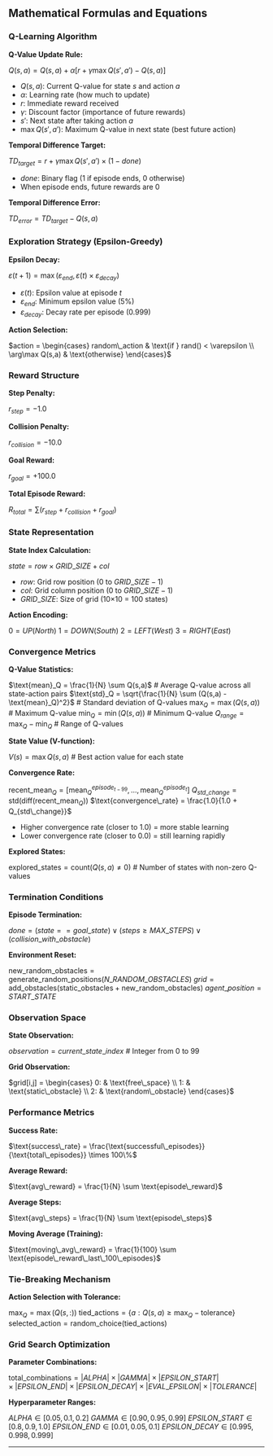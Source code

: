 

## Mathematical Formulas and Equations

### **Q-Learning Algorithm**

**Q-Value Update Rule:**

$Q(s,a) = Q(s,a) + \alpha[r + \gamma \max Q(s',a') - Q(s,a)]$

- $Q(s,a)$: Current Q-value for state $s$ and action $a$
- $\alpha$: Learning rate (how much to update)
- $r$: Immediate reward received
- $\gamma$: Discount factor (importance of future rewards)
- $s'$: Next state after taking action $a$
- $\max Q(s',a')$: Maximum Q-value in next state (best future action)

**Temporal Difference Target:**

$TD_{target} = r + \gamma \max Q(s',a') \times (1 - done)$

- $done$: Binary flag (1 if episode ends, 0 otherwise)
- When episode ends, future rewards are 0

**Temporal Difference Error:**

$TD_{error} = TD_{target} - Q(s,a)$


### **Exploration Strategy (Epsilon-Greedy)**

**Epsilon Decay:**

$\varepsilon(t+1) = \max(\varepsilon_{end}, \varepsilon(t) \times \varepsilon_{decay})$

- $\varepsilon(t)$: Epsilon value at episode $t$
- $\varepsilon_{end}$: Minimum epsilon value (5%)
- $\varepsilon_{decay}$: Decay rate per episode (0.999)

**Action Selection:**

$action = \begin{cases}
random\_action & \text{if } rand() < \varepsilon \\
\arg\max Q(s,a) & \text{otherwise}
\end{cases}$


### **Reward Structure**

**Step Penalty:**

$r_{step} = -1.0$


**Collision Penalty:**

$r_{collision} = -10.0$


**Goal Reward:**

$r_{goal} = +100.0$


**Total Episode Reward:**

$R_{total} = \sum(r_{step} + r_{collision} + r_{goal})$


### **State Representation**

**State Index Calculation:**

$state = row \times GRID\_SIZE + col$

- $row$: Grid row position (0 to $GRID\_SIZE-1$)
- $col$: Grid column position (0 to $GRID\_SIZE-1$)
- $GRID\_SIZE$: Size of grid (10×10 = 100 states)

**Action Encoding:**

$0 = UP (North)$
$1 = DOWN (South)$
$2 = LEFT (West)$
$3 = RIGHT (East)$


### **Convergence Metrics**

**Q-Value Statistics:**

$\text{mean}_Q = \frac{1}{N} \sum Q(s,a)$          # Average Q-value across all state-action pairs
$\text{std}_Q = \sqrt{\frac{1}{N} \sum (Q(s,a) - \text{mean}_Q)^2}$  # Standard deviation of Q-values
$\text{max}_Q = \max(Q(s,a))$              # Maximum Q-value
$\text{min}_Q = \min(Q(s,a))$              # Minimum Q-value
$Q_{range} = \text{max}_Q - \text{min}_Q$          # Range of Q-values


**State Value (V-function):**

$V(s) = \max Q(s,a)$                # Best action value for each state


**Convergence Rate:**

$\text{recent\_mean}_Q = [\text{mean}_Q^{episode_{t-99}}, ..., \text{mean}_Q^{episode_t}]$
$Q_{std\_change} = \text{std}(\text{diff}(\text{recent\_mean}_Q))$
$\text{convergence\_rate} = \frac{1.0}{1.0 + Q_{std\_change}}$

- Higher convergence rate (closer to 1.0) = more stable learning
- Lower convergence rate (closer to 0.0) = still learning rapidly

**Explored States:**

$\text{explored\_states} = \text{count}(Q(s,a) \neq 0)$  # Number of states with non-zero Q-values


### **Termination Conditions**

**Episode Termination:**

$done = (state == goal\_state) \lor (steps \geq MAX\_STEPS) \lor (collision\_with\_obstacle)$


**Environment Reset:**

$\text{new\_random\_obstacles} = \text{generate\_random\_positions}(N\_RANDOM\_OBSTACLES)$
$grid = \text{add\_obstacles}(\text{static\_obstacles} + \text{new\_random\_obstacles})$
$agent\_position = START\_STATE$


### **Observation Space**

**State Observation:**

$observation = current\_state\_index$  # Integer from 0 to 99


**Grid Observation:**

$grid[i,j] = \begin{cases}
0: & \text{free\_space} \\
1: & \text{static\_obstacle} \\
2: & \text{random\_obstacle}
\end{cases}$


### **Performance Metrics**

**Success Rate:**

$\text{success\_rate} = \frac{\text{successful\_episodes}}{\text{total\_episodes}} \times 100\%$


**Average Reward:**

$\text{avg\_reward} = \frac{1}{N} \sum \text{episode\_reward}$


**Average Steps:**

$\text{avg\_steps} = \frac{1}{N} \sum \text{episode\_steps}$


**Moving Average (Training):**

$\text{moving\_avg\_reward} = \frac{1}{100} \sum \text{episode\_reward\_last\_100\_episodes}$


### **Tie-Breaking Mechanism**

**Action Selection with Tolerance:**

$\max_Q = \max(Q(s,:))$
$\text{tied\_actions} = \{a: Q(s,a) \geq \max_Q - \text{tolerance}\}$
$\text{selected\_action} = \text{random\_choice}(\text{tied\_actions})$


### **Grid Search Optimization**

**Parameter Combinations:**

$\text{total\_combinations} = |ALPHA| \times |GAMMA| \times |EPSILON\_START| \times |EPSILON\_END| \times |EPSILON\_DECAY| \times |EVAL\_EPSILON| \times |TOLERANCE|$


**Hyperparameter Ranges:**

$ALPHA \in [0.05, 0.1, 0.2]$
$GAMMA \in [0.90, 0.95, 0.99]$
$EPSILON\_START \in [0.8, 0.9, 1.0]$
$EPSILON\_END \in [0.01, 0.05, 0.1]$
$EPSILON\_DECAY \in [0.995, 0.998, 0.999]$


---
